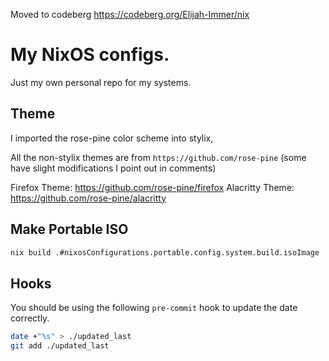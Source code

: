 Moved to codeberg https://codeberg.org/Elijah-Immer/nix

# My NixOS configs.

Just my own personal repo for my systems.

## Theme
I imported the rose-pine color scheme into stylix,

All the non-stylix themes are from `https://github.com/rose-pine`
(some have slight modifications I point out in comments)

Firefox Theme: https://github.com/rose-pine/firefox
Alacritty Theme: https://github.com/rose-pine/alacritty

## Make Portable ISO

```sh
nix build .#nixosConfigurations.portable.config.system.build.isoImage
```

## Hooks

You should be using the following `pre-commit` hook to update the date correctly.

```bash
date +"%s" > ./updated_last
git add ./updated_last
```

